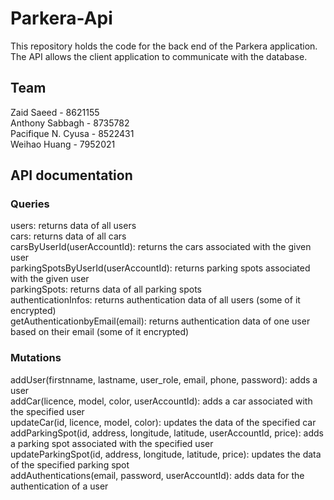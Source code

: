 # Parkera-Api

This repository holds the code for the back end of the Parkera application. The API allows the client application to communicate with the database.

## Team
Zaid Saeed - 8621155 <br>
Anthony Sabbagh - 8735782 <br>
Pacifique N. Cyusa - 8522431 <br>
Weihao Huang - 7952021 <br>

## API documentation
### Queries
users: returns data of all users <br>
cars: returns data of all cars <br>
carsByUserId(userAccountId): returns the cars associated with the given user <br>
parkingSpotsByUserId(userAccountId): returns parking spots associated with the given user <br>
parkingSpots: returns data of all parking spots <br>
authenticationInfos: returns authentication data of all users (some of it encrypted) <br>
getAuthenticationbyEmail(email): returns authentication data of one user based on their email (some of it encrypted) <br>
### Mutations
addUser(firstnname, lastname, user_role, email, phone, password): adds a user <br>
addCar(licence, model, color, userAccountId): adds a car associated with the specified user <br>
updateCar(id, licence, model, color): updates the data of the specified car <br>
addParkingSpot(id, address, longitude, latitude, userAccountId, price): adds a parking spot associated with the specified user <br>
updateParkingSpot(id, address, longitude, latitude, price): updates the data of the specified parking spot <br>
addAuthentications(email, password, userAccountId): adds data for the authentication of a user <br>

